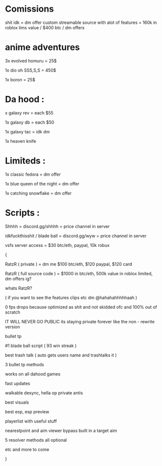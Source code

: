
# Comissions
shit idk = dm offer
custom streamable source with alot of features = 160k in roblox lims value / $400 btc / dm offers

# anime adventures
3x evolved homuru = 25$

1x dio oh SSS,S,S = 450$

1x boron = 25$

# Da hood :
x galaxy rev = each $55

1x galaxy db = each $50

1x galaxy tac = idk dm

1x heaven knife

# Limiteds :
1x classic fedora = dm offer

1x blue queen of the night = dm offer

1x catching snowflake = dm offer


# Scripts :
Shhhh = discord.gg/shhhh = price channel in server

idkfuckthisshit / blade ball = discord.gg/wyw = price channel in server

vsfs server access = $30 btc/eth, paypal, 10k robux

{ 

RatzR ( private ) = dm me $100 btc/eth, $120 paypal, $120 card

RatzR ( full source code ) = $1000 in btc/eth, 500k value in roblox limited, dm offers ig?

whats RatzR?

( if you want to see the features clips etc dm @hahahahhhhhaah )

0 fps drops because optimized as shit and not skidded ofc and 100% out of scratch

IT WILL NEVER GO PUBLIC its staying private forever like the non - rewrite version

bullet tp

#1 blade ball script ( 93 win streak )

best trash talk ( auto gets users name and trashtalks it )

3 bullet tp methods

works on all dahood games

fast updates

walkable desync, hella op private antis

best visuals

best esp, esp preview

playerlist with useful stuff

nearestpoint and aim viewer bypass built in a target aim

5 resolver methods all optional

etc and more to come

}
